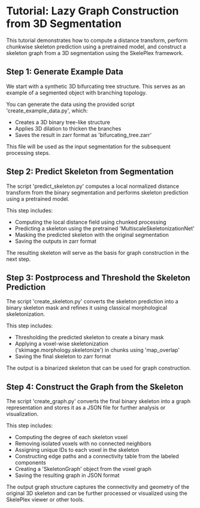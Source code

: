 # Tutorial: Lazy Graph Construction from 3D Segmentation

This tutorial demonstrates how to compute a distance transform, perform chunkwise skeleton prediction using a pretrained model, and construct a skeleton graph from a 3D segmentation using the SkelePlex framework.

## Step 1: Generate Example Data

We start with a synthetic 3D bifurcating tree structure. This serves as an example of a segmented object with branching topology.

You can generate the data using the provided script 'create_example_data.py', which:

- Creates a 3D binary tree-like structure
- Applies 3D dilation to thicken the branches
- Saves the result in zarr format as 'bifurcating_tree.zarr'

This file will be used as the input segmentation for the subsequent processing steps.


## Step 2: Predict Skeleton from Segmentation

The script 'predict_skeleton.py' computes a local normalized distance transform from the binary segmentation and performs skeleton prediction using a pretrained model.

This step includes:

- Computing the local distance field using chunked processing
- Predicting a skeleton using the pretrained 'MultiscaleSkeletonizationNet'
- Masking the predicted skeleton with the original segmentation
- Saving the outputs in zarr format

The resulting skeleton will serve as the basis for graph construction in the next step.


## Step 3: Postprocess and Threshold the Skeleton Prediction

The script 'create_skeleton.py' converts the skeleton prediction into a binary skeleton mask and refines it using classical morphological skeletonization.

This step includes:

- Thresholding the predicted skeleton to create a binary mask
- Applying a voxel-wise skeletonization ('skimage.morphology.skeletonize') in chunks using 'map_overlap'
- Saving the final skeleton to zarr format

The output is a binarized skeleton that can be used for graph construction.


## Step 4: Construct the Graph from the Skeleton

The script 'create_graph.py' converts the final binary skeleton into a graph representation and stores it as a JSON file for further analysis or visualization.

This step includes:

- Computing the degree of each skeleton voxel
- Removing isolated voxels with no connected neighbors
- Assigning unique IDs to each voxel in the skeleton
- Constructing edge paths and a connectivity table from the labeled components
- Creating a 'SkeletonGraph' object from the voxel graph
- Saving the resulting graph in JSON format

The output graph structure captures the connectivity and geometry of the original 3D skeleton and can be further processed or visualized using the SkelePlex viewer or other tools.
